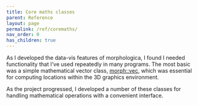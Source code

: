 ```yaml
---
title: Core maths classes
parent: Reference
layout: page
permalink: /ref/coremaths/
nav_order: 0
has_children: true
---
```

As I developed the data-vis features of morphologica, I found I needed functionality that I've used repeatedly in many programs.
The most basic was a simple mathematical vector class, [morph::vec](/morphologica/ref/coremaths/vec), which was essential for computing locations within the 3D graphics environment.

As the project progressed, I developed a number of these classes for handling mathematical operations with a convenient interface.
